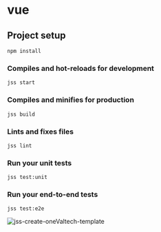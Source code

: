 # vue

## Project setup
```
npm install
```

### Compiles and hot-reloads for development
```
jss start
```

### Compiles and minifies for production
```
jss build
```

### Lints and fixes files
```
jss lint
```

### Run your unit tests
```
jss test:unit
```

### Run your end-to-end tests
```
jss test:e2e
```
![jss-create-oneValtech-template](https://user-images.githubusercontent.com/91409063/134807820-de17c8ac-9ab8-4f59-8b3c-3af97c0f9f84.JPG)
